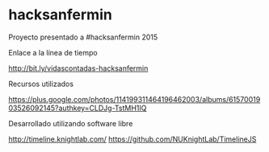 # hacksanfermin
Proyecto presentado a #hacksanfermin 2015

Enlace a la línea de tiempo

http://bit.ly/vidascontadas-hacksanfermin

Recursos utilizados

https://plus.google.com/photos/114199311464196462003/albums/6157001903526092145?authkey=CLDJg-TstMH1IQ

Desarrollado utilizando software libre

http://timeline.knightlab.com/
https://github.com/NUKnightLab/TimelineJS
